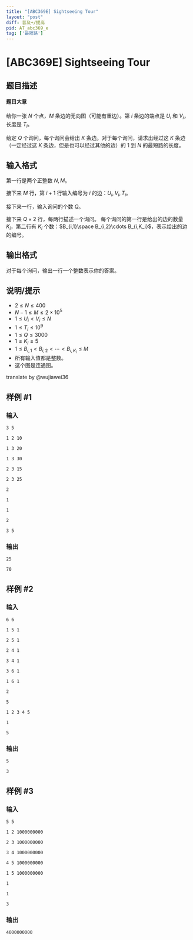 ```yaml
---
title: "[ABC369E] Sightseeing Tour"
layout: "post"
diff: 普及+/提高
pid: AT_abc369_e
tag: ['最短路']
---
```


# [ABC369E] Sightseeing Tour

## 题目描述

#### 题目大意
给你一张 $N$ 个点，$M$ 条边的无向图（可能有重边）。第 $i$ 条边的端点是 $U_i$ 和 $V_i$，长度是 $T_i$。

给定 $Q$ 个询问，每个询问会给出 $K$ 条边。对于每个询问，请求出经过这 $K$ 条边（一定经过这 $K$ 条边，但是也可以经过其他的边）的 $1$ 到 $N$ 的最短路的长度。

## 输入格式

第一行是两个正整数 $N,M$。

接下来 $M$ 行，第 $i+1$ 行输入编号为 $i$ 的边：$U_i,V_i,T_i$。

接下来一行，输入询问的个数 $Q$。

接下来 $Q \times 2$ 行，每两行描述一个询问。
每个询问的第一行是给出的边的数量 $K_i$，第二行有 $K_i$ 个数：$B_{i,1}\space B_{i,2}\cdots B_{i,K_i}$，表示给出的边的编号。

## 输出格式

对于每个询问，输出一行一个整数表示你的答案。

## 说明/提示

- $2 \leq N \leq 400$
- $N-1 \leq M \leq 2 \times 10^5$
- $1 \leq U_i < V_i \leq N$
- $1 \leq T_i \leq 10^9$
- $1 \leq Q \leq 3000$
- $1 \leq K_i \leq 5$
- $1 \leq B_{i,1} < B_{i,2} < \cdots < B_{i,K_i} \leq M$
- 所有输入值都是整数。
- 这个图是连通图。

translate by @wujiawei36

## 样例 #1

### 输入

```
3 5
1 2 10
1 3 20
1 3 30
2 3 15
2 3 25
2
1
1
2
3 5
```

### 输出

```
25
70
```

## 样例 #2

### 输入

```
6 6
1 5 1
2 5 1
2 4 1
3 4 1
3 6 1
1 6 1
2
5
1 2 3 4 5
1
5
```

### 输出

```
5
3
```

## 样例 #3

### 输入

```
5 5
1 2 1000000000
2 3 1000000000
3 4 1000000000
4 5 1000000000
1 5 1000000000
1
1
3
```

### 输出

```
4000000000
```

